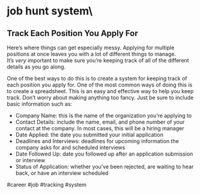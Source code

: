 # job hunt system\
## Track Each Position You Apply For

Here’s where things can get especially messy. Applying for multiple positions at once leaves you with a lot of different things to manage. It’s _very_ important to make sure you’re keeping track of all of the different details as you go along.

One of the best ways to do this is to create a system for keeping track of each position you apply for. One of the most common ways of doing this is to create a spreadsheet. This is an easy and effective way to help you keep track. Don’t worry about making anything too fancy. Just be sure to include basic information such as:

-   Company Name: this is the name of the organization you’re applying to
-   Contact Details: include the name, email, and phone number of your contact at the company. In most cases, this will be a hiring manager
-   Date Applied: the date you submitted your initial application
-   Deadlines and Interviews: deadlines for upcoming information the company asks for and scheduled interviews
-   Date Followed Up: date you followed up after an application submission or interview
-   Status of Application: whether you’ve been rejected, are waiting to hear back, or have an interview scheduled

#career #job #tracking #system